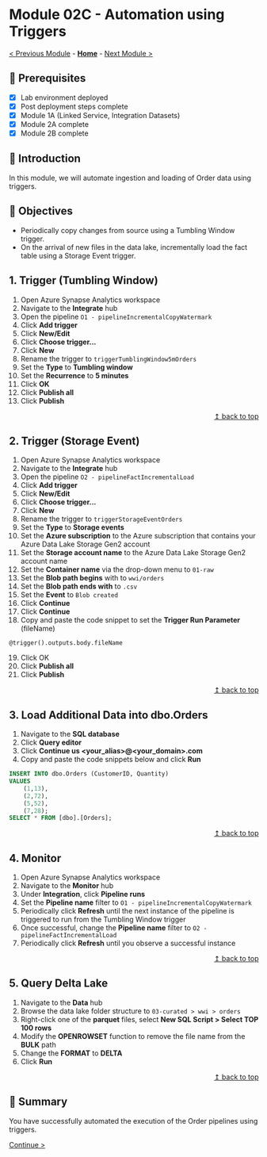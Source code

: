 # Module 02C - Automation using Triggers

[< Previous Module](../modules/module02b.md) - **[Home](../README.md)** - [Next Module >](../modules/module03.md)

## :thinking: Prerequisites

- [x] Lab environment deployed
- [x] Post deployment steps complete
- [x] Module 1A (Linked Service, Integration Datasets)
- [x] Module 2A complete
- [x] Module 2B complete

## :loudspeaker: Introduction

In this module, we will automate ingestion and loading of Order data using triggers.

## :dart: Objectives

* Periodically copy changes from source using a Tumbling Window trigger.
* On the arrival of new files in the data lake, incrementally load the fact table using a Storage Event trigger.

## 1. Trigger (Tumbling Window)

1. Open Azure Synapse Analytics workspace
2. Navigate to the **Integrate** hub
3. Open the pipeline `O1 - pipelineIncrementalCopyWatermark`
4. Click **Add trigger**
2. Click **New/Edit**
3. Click **Choose trigger...**
4. Click **New**
5. Rename the trigger to `triggerTumblingWindow5mOrders`
6. Set the **Type** to **Tumbling window**
7. Set the **Recurrence** to **5 minutes**
8. Click **OK**
9. Click **Publish all**
10. Click **Publish**

<div align="right"><a href="#module-01d---automation-using-triggers">↥ back to top</a></div>

## 2. Trigger (Storage Event)

1. Open Azure Synapse Analytics workspace
2. Navigate to the **Integrate** hub
3. Open the pipeline `O2 - pipelineFactIncrementalLoad`
4. Click **Add trigger**
5. Click **New/Edit**
6. Click **Choose trigger...**
7. Click **New**
8. Rename the trigger to `triggerStorageEventOrders`
9. Set the **Type** to **Storage events**
10. Set the **Azure subscription** to the Azure subscription that contains your Azure Data Lake Storage Gen2 account
11. Set the **Storage account name** to the Azure Data Lake Storage Gen2 account name
12. Set the **Container name** via the drop-down menu to `01-raw`
13. Set the **Blob path begins** with to `wwi/orders`
14. Set the **Blob path ends with** to `.csv`
15. Set the **Event** to `Blob created`
16. Click **Continue**
17. Click **Continue**
18. Copy and paste the code snippet to set the **Trigger Run Parameter** (fileName)
```
@trigger().outputs.body.fileName
```
19. Click OK
20. Click **Publish all**
21. Click **Publish**

<div align="right"><a href="#module-01d---automation-using-triggers">↥ back to top</a></div>

## 3. Load Additional Data into dbo.Orders

1. Navigate to the **SQL database**
2. Click **Query editor**
3. Click **Continue us <your_alias>@<your_domain>.com**
4. Copy and paste the code snippets below and click **Run**
```sql
INSERT INTO dbo.Orders (CustomerID, Quantity)
VALUES
    (1,13),
    (2,72),
    (5,52),
    (7,28);
SELECT * FROM [dbo].[Orders];
```

<div align="right"><a href="#module-01d---automation-using-triggers">↥ back to top</a></div>

## 4. Monitor

1. Open Azure Synapse Analytics workspace
2. Navigate to the **Monitor** hub
3. Under **Integration**, click **Pipeline runs**
4. Set the **Pipeline name** filter to `O1 - pipelineIncrementalCopyWatermark`
5. Periodically click **Refresh** until the next instance of the pipeline is triggered to run from the Tumbling Window trigger
6. Once successful, change the **Pipeline name** filter to `O2 - pipelineFactIncrementalLoad`
7. Periodically click **Refresh** until you observe a successful instance

<div align="right"><a href="#module-01d---automation-using-triggers">↥ back to top</a></div>

## 5. Query Delta Lake

1. Navigate to the **Data** hub
2. Browse the data lake folder structure to `03-curated > wwi > orders`
3. Right-click one of the **parquet** files, select **New SQL Script > Select TOP 100 rows**
4. Modify the **OPENROWSET** function to remove the file name from the **BULK** path
5. Change the **FORMAT** to **DELTA**
6. Click **Run**

<div align="right"><a href="#module-01d---automation-using-triggers">↥ back to top</a></div>

## :tada: Summary

You have successfully automated the execution of the Order pipelines using triggers.

[Continue >](../modules/module03.md)